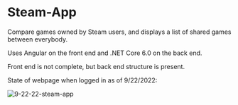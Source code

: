 # Steam-App

Compare games owned by Steam users, and displays a list of shared games between everybody.

Uses Angular on the front end and .NET Core 6.0 on the back end.

Front end is not complete, but back end structure is present.

State of webpage when logged in as of 9/22/2022:

![9-22-22-steam-app](https://user-images.githubusercontent.com/17236535/191805034-eeb246f3-1d98-4b94-8283-20f53c919a66.png)



